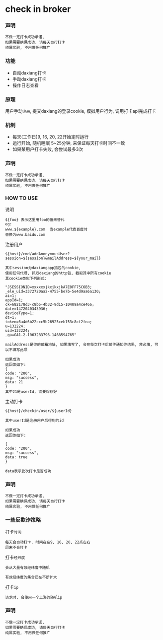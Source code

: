 # check in broker

### 声明

```
不做一定打卡成功承诺, 
如果需要确保成功, 请每天自行打卡
纯属实验, 不用做任何推广
```

### 功能
* 自动daxiang打卡
* 手动daxiang打卡
* 操作日志查看


### 原理
用户手动``注册``, 提交daxiang的登录cookie, 模拟用户行为, 调用打卡api完成打卡

### 机制

* 每天(工作日)9, 16, 20, 22开始定时运行
* 运行开始, 随机睡眠 5~25分钟, 来保证每天打卡时间不一致
* 如果某用户打卡失败, 会尝试最多3次

### 声明

```
不做一定打卡成功承诺, 
如果需要确保成功, 请每天自行打卡
纯属实验, 不用做任何推广
```

### HOW TO USE

说明

```
${foo} 表示这里用foo的值来替代
eg: 
www.${example}.com  当example代表百度时
替换为www.baidu.com
```

注册用户

```
${host}/cmd/addAnonymousUser?session=${session}&mailAddress=${your_mail}

其中session为daxiangapp抓包的cookie, 
使用任何代理, 抓取daxiang的http包, 截取其中所有cookie
其cookie类似下列形式:

"JSESSIONID=xxxxxxjkxjkxjkA7E0FF75C6B3;
_ele_uid=3372720aa2-4755-be7b-5e4d9aa6a130;
ai=1;
appId=1;
ck=682178d3-c8b5-4b32-9d15-10409a4ce466;
date=1472040343936;
deviceType=1;
dt=1;
token=6a4d6b22ccc5b26925ceb153c8cf2fea;
u=132224;
uid=132224;
_ga=GA1.2.1063283796.1468594765"

mailAddress是你的邮箱地址, 如果填写了, 会在每次打卡后邮件通知你结果, 非必填, 可以不填写此项

如果成功
返回体如下:
{
code: "200",
msg: "success",
data: 21
}
其中21是userId, 需要保存好
```

主动打卡

```
${host}/checkin/user/${userId}

其中userId是注册用户后得到的id

如果成功
返回体如下:

{
code: "200",
msg: "success",
data: true
}

data表示此次打卡是否成功
```

### 声明

```
不做一定打卡成功承诺, 
如果需要确保成功, 请每天自行打卡
纯属实验, 不用做任何推广
```

###  一些反欺诈策略

打卡``时间``

```
每天会自动打卡, 时间在在9, 16, 20, 22点左右
周末不会打卡
```

打卡``经纬度``

```
会从大量有效经纬度中随机

有效经纬度的集合还在不断扩大
```

打卡``ip``

```
请求时, 会使用一个上海的随机ip
```

### 声明

```
不做一定打卡成功承诺, 
如果需要确保成功, 请每天自行打卡
纯属实验, 不用做任何推广
```
